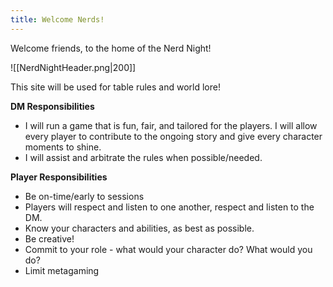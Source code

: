 ```yaml
---
title: Welcome Nerds!
---
```

Welcome friends, to the home of the Nerd Night!

![[NerdNightHeader.png|200]]

This site will be used for table rules and world lore!

**DM Responsibilities**

- I will run a game that is fun, fair, and tailored for the players. I will allow every player to contribute to the ongoing story and give every character moments to shine.
- I will assist and arbitrate the rules when possible/needed.

**Player Responsibilities**

- Be on-time/early to sessions
- Players will respect and listen to one another, respect and listen to the DM.
- Know your characters and abilities, as best as possible.
- Be creative!
- Commit to your role - what would your character do? What would you do?
- Limit metagaming